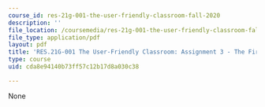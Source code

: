 ```yaml
---
course_id: res-21g-001-the-user-friendly-classroom-fall-2020
description: ''
file_location: /coursemedia/res-21g-001-the-user-friendly-classroom-fall-2020/cda8e94140b73ff57c12b17d8a030c38_MITRES_21G_001F20_Assn3.pdf
file_type: application/pdf
layout: pdf
title: 'RES.21G-001 The User-Friendly Classroom: Assignment 3 - The First Day'
type: course
uid: cda8e94140b73ff57c12b17d8a030c38

---
```

None